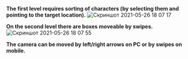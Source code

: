 **The first level requires sorting of characters (by selecting them and pointing to the target location).**
![Скриншот 2021-05-26 18 07 17](https://user-images.githubusercontent.com/43545329/119685155-ca41c800-be4d-11eb-8597-b0aa1add6d29.png)


**On the second level there are boxes moveable by swipes.**
![Скриншот 2021-05-26 18 07 55](https://user-images.githubusercontent.com/43545329/119685169-cca42200-be4d-11eb-8883-6f3aa33b7112.png)


**The camera can be moved by left/right arrows on PC or by swipes on mobile.**
